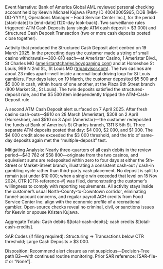 Event Narrative:
Bank of America Global AML reviewed personal checking account held by Keevin Michael Kujawa (Party ID 40040005965, DOB [MM-DD-YYYY], Operations Manager – Food Service Center Inc.), for the period [start-date] to [end-date] (120-day look-back). Two surveillance rules triggered: ATM Cash Deposits (any single ATM cash deposit > $3 000) and Structured Cash Deposit Transaction (two or more cash deposits posted close together).

Activity that produced the Structured Cash Deposit alert centred on 19 March 2025. In the preceding days the customer made a string of small casino withdrawals—$300–$810 each—at Ameristar Casino, 1 Ameristar Blvd., St Charles MO ([ameristarstcharles.boydgaming.com][1]) and at Horseshoe St Louis, 999 N 2nd St., St Louis MO ([tripadvisor.com][2]). The two casinos are about 23 miles apart—well inside a normal local driving loop for St Louis gamblers. Four days later, on 19 March, the customer deposited $5 500 and $5 000 in cash, within hours of one another, at the Plaza 9th Street branch (800 Market St., St Louis). The twin deposits satisfied the structured-deposit rule, and the $5 500 item independently tripped the ATM-Cash-Deposit rule.

A second ATM Cash Deposit alert surfaced on 7 April 2025. After fresh casino cash-outs—$910 on 28 March (Ameristar), $308 on 2 April (Horseshoe), and $510 on 3 April (Ameristar)—the customer redeposited the funds at Bank of America’s St Charles branch, 1311 S 5th St. Three separate ATM deposits posted that day: $4 000, $2 000, and $1 000. The $4 000 credit alone exceeded the $3 000 threshold, and the trio of same-day deposits again met the “multiple-deposit” test.

Mitigating Analysis:
Nearly three-quarters of all cash debits in the review period—$43 782 of $58 800—originate from the two casinos, and equivalent sums are redeposited within zero to four days at either the 5th-Street or Market-Street branch, illustrating a consistent cash-out / cash-in gambling cycle rather than third-party cash placement. No deposit is split to remain just under $10 000; when a single win exceeded that level on 15 Nov 2024, CTR [CTR-reference-#] was filed, demonstrating the customer’s willingness to comply with reporting requirements. All activity stays inside the customer’s usual North-County-to-Downtown corridor, eliminating funnel-account concerns, and regular payroll ACH credits from Food Service Center Inc. align with the economic profile of a recreational gambler. Open-source checks reveal no criminal, civil, or sanctions issues for Keevin or spouse Kristen Kujawa.

Aggregate Totals: Cash debits $[total-cash-debits]; cash credits $[total-cash-credits].

SAR Codes (if filing required): Structuring → Transactions below CTR threshold; Large Cash Deposits ≥ $3 000.

Disposition: Recommend alert closure as not suspicious—Decision-Tree path B2—with continued routine monitoring. Prior SAR reference: [SAR-file-# or “None”].

[1]: https://ameristarstcharles.boydgaming.com/explore/directions?utm_source=chatgpt.com "Directions to the Ameristar Casino in St. Charles"
[2]: https://www.tripadvisor.com/Hotel_Review-g44881-d24097720-Reviews-Horseshoe_St_Louis-Saint_Louis_Missouri.html?utm_source=chatgpt.com "HORSESHOE ST. LOUIS - Updated 2025 Hotel Reviews (Saint ..."
